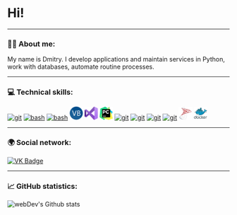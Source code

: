 # Hi!

---

### 👨‍💻 About me:

My name is Dmitry. I develop applications and maintain services in Python, work with databases, automate routine processes.

---

### 💻 Technical skills:

<div>
  <a href="https://www.git-scm.com/" target="_blank"> <img src="https://www.vectorlogo.zone/logos/git-scm/git-scm-icon.svg" alt="git" width="30" height="30" /></a>
  <a href="https://www.gnu.org/software/bash/" target="_blank"> <img src="https://www.vectorlogo.zone/logos/gnu_bash/gnu_bash-icon.svg" alt="bash" width="30" height="30" /></a>
  <a href="https://www.linux.org/" target="_blank"> <img src="https://www.vectorlogo.zone/logos/linux/linux-icon.svg" alt="bash" width="30" height="30" /></a>
  <a href="https://learn.microsoft.com/en-us/previous-versions/visualstudio/visual-basic-6/visual-basic-6.0-documentation" target="_blank"> <img src="https://github.com/devicons/devicon/blob/master/icons/visualbasic/visualbasic-original.svg" alt="bash" width="30" height="30" /></a>
  <a href="https://visualstudio.microsoft.com/" target="_blank"> <img src="https://github.com/devicons/devicon/blob/master/icons/visualstudio/visualstudio-original.svg" alt="bash" width="30" height="30" /></a>  
  <a href="https://www.jetbrains.com/pycharm/" target="_blank"> <img src="https://raw.githubusercontent.com/github/explore/d8574c7bce27faa27fb879bca56dfe351ee66efd/topics/pycharm/pycharm.png" alt="git" width="30" height="30" /></a>  
  <a href="https://www.python.org/" target="_blank"> <img src="https://raw.githubusercontent.com/daniilshat/daniilshat/2d7eafe5250314b3d422c86b35de062e0f1f5178/icons/python.svg" alt="git" width="30" height="30" /></a>
  <a href="https://flask.palletsprojects.com/" target="_blank"> <img src="https://www.vectorlogo.zone/logos/palletsprojects_flask/palletsprojects_flask-icon.svg" alt="git" width="30" height="30" /></a>
  <a href="https://www.whatwg.org/" target="_blank"> <img src="https://www.vectorlogo.zone/logos/w3_html5/w3_html5-icon.svg" alt="git" width="30" height="30" /></a>
  <a href="https://www.oracle.com/" target="_blank"> <img src="https://user-images.githubusercontent.com/25181517/117208736-bdedc080-adf5-11eb-912f-61c7d43705f6.png" alt="git" width="30" height="30" /></a>
  <a href="https://www.microsoft.com/en-us/sql-server/" target="_blank"> <img src="https://github.com/devicons/devicon/blob/master/icons/microsoftsqlserver/microsoftsqlserver-original.svg" alt="git" width="30" height="30" /></a>
  <a href="https://www.docker.com/" target="_blank"> <img src="https://raw.githubusercontent.com/devicons/devicon/master/icons/docker/docker-original-wordmark.svg" alt="docker" width="30" height="30" /></a>  

--- 

### 🌍 Social network:

  <div id="badges">
  	<a href="https://vk.com/id14007906" target="_blank">
      <img src="https://cdn-icons-png.flaticon.com/512/145/145813.png" width="40" height="40" alt="VK Badge"/>
    </a>
  </div>

 ---

### 📈️ GitHub statistics:
</div>
  <img align="left" src="http://github-readme-streak-stats.herokuapp.com?user=demston&theme=dark&background=000000" alt="webDev's Github stats" />

